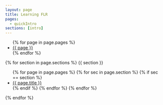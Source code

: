 ```yaml
---
layout: page
title: Learning FLR
pages:
  - quickIntro
sections: [intro]
---
```


<ul>
	{% for page in page.pages %}
    <li>
      <a href="{{ page }}/{{ page }}.html">{{ page }}</a>
    </li>
  {% endfor %}
</ul>


{% for section in page.sections %}
{{ section }}
	<ul>
		{% for page in page.pages %}
			{% for sec in page.section %}
				{% if sec == section %}
    		<li>
      		<a href="{{ page.url }}">{{ page.title }}</a>
    		</li>
				{% endif %}   <!-- cat-match-p -->
			{% endfor %}  <!-- page-category -->
			{% endfor %} <!-- page -->
	</ul>
{% endfor %}
